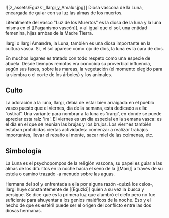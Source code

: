 ![[z_assets/Eguzki_Ilargi_y_Amalur.jpg]]
Diosa vascona de la Luna, encargada de guiar con su luz las almas de los muertos.

Literalmente del vasco "Luz de los Muertos" es la diosa de la luna y la luna misma en el [[Paganismo vascón]], y al igual que el sol, una entidad femenina, hijas ambas de la Madre Tierra. 

Ilargi o Ilargi Amandre, la Luna, también es una diosa importante en la cultura vasca. Si, el sol aparece como ojo de dios, la luna es la cara de dios. 

En muchos lugares es tratado con todo respeto como una especie de abuela. Desde tiempos remotos era conocida su proverbial influencia, según sus fases, sobre las mareas, la vegetación (el momento elegido para la siembra o el corte de los árboles) y los animales.

## Culto 
La adoración a la luna, Ilargi, debía de estar bien arraigada en el pueblo vasco puesto que el viernes, día de la semana, está dedicado a ella: “ostiral”. Una variante para nombrar a la luna es 'irargi', en donde se puede apreciar esta raíz 'ira'. El viernes es un día especial en la semana vasca: es el día en el que se reunían las brujas y los brujos. Los viernes también estaban prohibidas ciertas actividades: comenzar a realizar trabajos importantes, llevar el rebaño al monte, sacar miel de las colmenas, etc.

## Simbología 
La Luna es el psychopompos de la religión vascona, su papel es guiar a las almas de los difuntos en la noche hacia el seno de la [[Mari]] a través de su estela o camino trazado -a menudo sobre las aguas. 

Hermana del sol y enfrentada a ella por alguna razón -quizá los celos-, Ilargi huye constántemente de [[Eguzki]] quien a su vez la busca y persigue.  Se dice que es la primera luz que alumbró el cielo pero no fue suficiente para ahuyentar a los genios maléficos de la noche. Eso y el hecho de que es estéril puede ser el origen del conflicto entre las dos diosas hermanas. 
